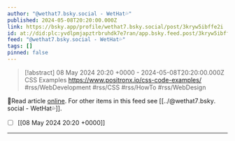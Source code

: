 ```yaml
---
author: "@wethat7․bsky․social - WetHat💦"
published: 2024-05-08T20:20:00.000Z
link: https://bsky.app/profile/wethat7.bsky.social/post/3kryw5ibffe2i
id: at://did:plc:yvdlpmjapztrbruhdk7e7ran/app.bsky.feed.post/3kryw5ibffe2i
feed: "@wethat7․bsky․social - WetHat💦"
tags: []
pinned: false
---
```

> [!abstract] 08 May 2024 20:20 +0000 - 2024-05-08T20:20:00.000Z
> CSS Examples https://www.positronx.io/css-code-examples/ #rss/WebDevelopment #rss/CSS #rss/HowTo #rss/WebDesign

🔗Read article [online](https://bsky.app/profile/wethat7.bsky.social/post/3kryw5ibffe2i). For other items in this feed see [[../@wethat7․bsky․social - WetHat💦]].

- [ ] [[08 May 2024 20꞉20 +0000]]
- - -

